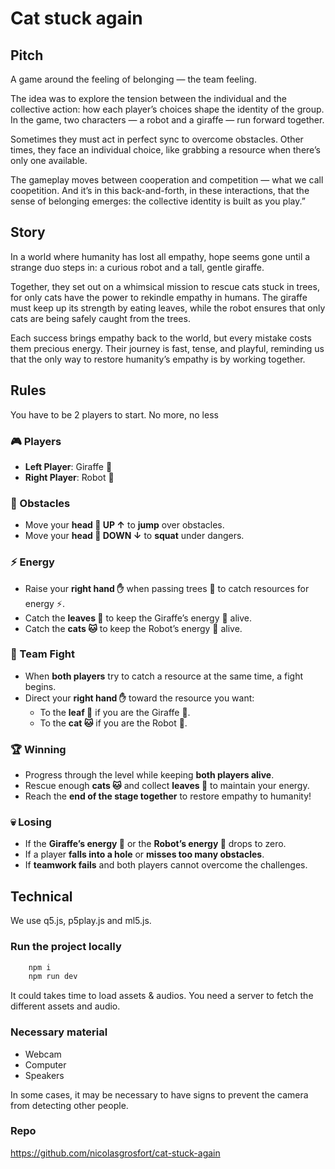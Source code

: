 # Cat stuck again

## Pitch

A game around the feeling of belonging — the team feeling.

The idea was to explore the tension between the individual and the collective action: how each player’s choices shape the identity of the group.
In the game, two characters — a robot and a giraffe — run forward together.

Sometimes they must act in perfect sync to overcome obstacles.
Other times, they face an individual choice, like grabbing a resource when there’s only one available.

The gameplay moves between cooperation and competition — what we call coopetition.
And it’s in this back-and-forth, in these interactions, that the sense of belonging emerges: the collective identity is built as you play.”

## Story

In a world where humanity has lost all empathy, hope seems gone until a strange duo steps in: a curious robot and a tall, gentle giraffe.

Together, they set out on a whimsical mission to rescue cats stuck in trees, for only cats have the power to rekindle empathy in humans.
The giraffe must keep up its strength by eating leaves, while the robot ensures that only cats are being safely caught from the trees.

Each success brings empathy back to the world, but every mistake costs them precious energy.
Their journey is fast, tense, and playful, reminding us that the only way to restore humanity’s empathy is by working together.

## Rules

You have to be 2 players to start. No more, no less

### 🎮 Players

- **Left Player**: Giraffe 🦒  
- **Right Player**: Robot 🤖  

### 🚧 Obstacles

- Move your **head 👤 UP ↑** to **jump** over obstacles.  
- Move your **head 👤 DOWN ↓** to **squat** under dangers.  

### ⚡ Energy

- Raise your **right hand ✋** when passing trees 🌳 to catch resources for energy ⚡️.  
- Catch the **leaves 🍃** to keep the Giraffe’s energy 🦒 alive.  
- Catch the **cats 🐱** to keep the Robot’s energy 🤖 alive.  

### 🤼 Team Fight

- When **both players** try to catch a resource at the same time, a fight begins.  
- Direct your **right hand ✋** toward the resource you want:  
  - To the **leaf 🍃** if you are the Giraffe 🦒.  
  - To the **cat 🐱** if you are the Robot 🤖.  

### 🏆 Winning

- Progress through the level while keeping **both players alive**.  
- Rescue enough **cats 🐱** and collect **leaves 🍃** to maintain your energy.  
- Reach the **end of the stage together** to restore empathy to humanity!  

### 💀 Losing

- If the **Giraffe’s energy 🦒** or the **Robot’s energy 🤖** drops to zero.  
- If a player **falls into a hole** or **misses too many obstacles**.  
- If **teamwork fails** and both players cannot overcome the challenges.  

## Technical

We use q5.js, p5play.js and ml5.js.

### Run the project locally

```bash
    npm i
    npm run dev
```

It could takes time to load assets & audios.
You need a server to fetch the different assets and audio.

### Necessary material

- Webcam
- Computer
- Speakers

In some cases, it may be necessary to have signs to prevent the camera from detecting other people.

### Repo

<https://github.com/nicolasgrosfort/cat-stuck-again>
